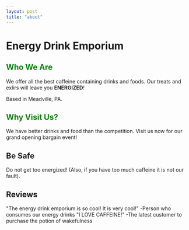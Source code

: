 ```yaml
---
layout: post
title: "about"
---
```


# Energy Drink Emporium

## <span style="color:green">Who We Are</span>
We offer all the best caffeine containing drinks and foods. 
Our treats and exlirs will leave you **ENERGIZED**!

Based in Meadville, PA.


## <span style="color:green">Why Visit Us?</span>
We have better drinks and food than the competition. Visit us now for our grand opening bargain event!


## Be Safe
Do not get too energized! (Also, if you have too much caffeine it is not our fault).

## Reviews
"The energy drink emporium is so cool! It is very cool!" -Person who consumes our energy drinks
"I LOVE CAFFEINE!" -The latest customer to purchase the potion of wakefulness


